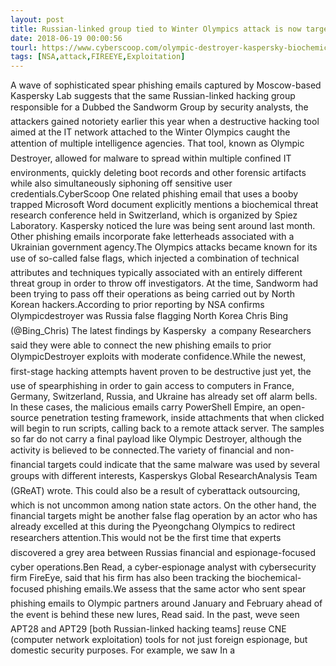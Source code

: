 ```yaml
---
layout: post
title: Russian-linked group tied to Winter Olympics attack is now targeting biochemical researchers
date: 2018-06-19 00:00:56
tourl: https://www.cyberscoop.com/olympic-destroyer-kaspersky-biochemical-research/?category_news=technology
tags: [NSA,attack,FIREEYE,Exploitation]
---
```

A wave of sophisticated spear phishing emails captured by Moscow-based Kaspersky Lab suggests that the same Russian-linked hacking group responsible for a Dubbed the Sandworm Group by security analysts, the attackers gained notoriety earlier this year when a destructive hacking tool aimed at the IT network attached to the Winter Olympics caught the attention of multiple intelligence agencies. That tool, known as Olympic Destroyer, allowed for malware to spread within multiple confined IT environments, quickly deleting boot records and other forensic artifacts while also simultaneously siphoning off sensitive user credentials.CyberScoop One related phishing email that uses a booby trapped Microsoft Word document explicitly mentions a biochemical threat research conference held in Switzerland, which is organized by Spiez Laboratory. Kaspersky noticed the lure was being sent around last month. Other phishing emails incorporate fake letterheads associated with a Ukrainian government agency.The Olympics attacks became known for its use of so-called false flags, which injected a combination of technical attributes and techniques typically associated with an entirely different threat group in order to throw off investigators. At the time, Sandworm had been trying to pass off their operations as being carried out by North Korean hackers.According to prior reporting by NSA confirms Olympicdestroyer was Russia false flagging North Korea Chris Bing (@Bing_Chris) The latest findings by Kaspersky  a company Researchers said they were able to connect the new phishing emails to prior OlympicDestroyer exploits with moderate confidence.While the newest, first-stage hacking attempts havent proven to be destructive just yet, the use of spearphishing in order to gain access to computers in France, Germany, Switzerland, Russia, and Ukraine has already set off alarm bells. In these cases, the malicious emails carry PowerShell Empire, an open-source penetration testing framework, inside attachments that when clicked will begin to run scripts, calling back to a remote attack server. The samples so far do not carry a final payload like Olympic Destroyer, although the activity is believed to be connected.The variety of financial and non-financial targets could indicate that the same malware was used by several groups with different interests, Kasperskys Global ResearchAnalysis Team (GReAT) wrote. This could also be a result of cyberattack outsourcing, which is not uncommon among nation state actors. On the other hand, the financial targets might be another false flag operation by an actor who has already excelled at this during the Pyeongchang Olympics to redirect researchers attention.This would not be the first time that experts discovered a grey area between Russias financial and espionage-focused cyber operations.Ben Read, a cyber-espionage analyst with cybersecurity firm FireEye, said that his firm has also been tracking the biochemical-focused phishing emails.We assess that the same actor who sent spear phishing emails to Olympic partners around January and February ahead of the event is behind these new lures, Read said. In the past, weve seen APT28 and APT29 [both Russian-linked hacking teams] reuse CNE (computer network exploitation) tools for not just foreign espionage, but domestic security purposes. For example, we saw In a 